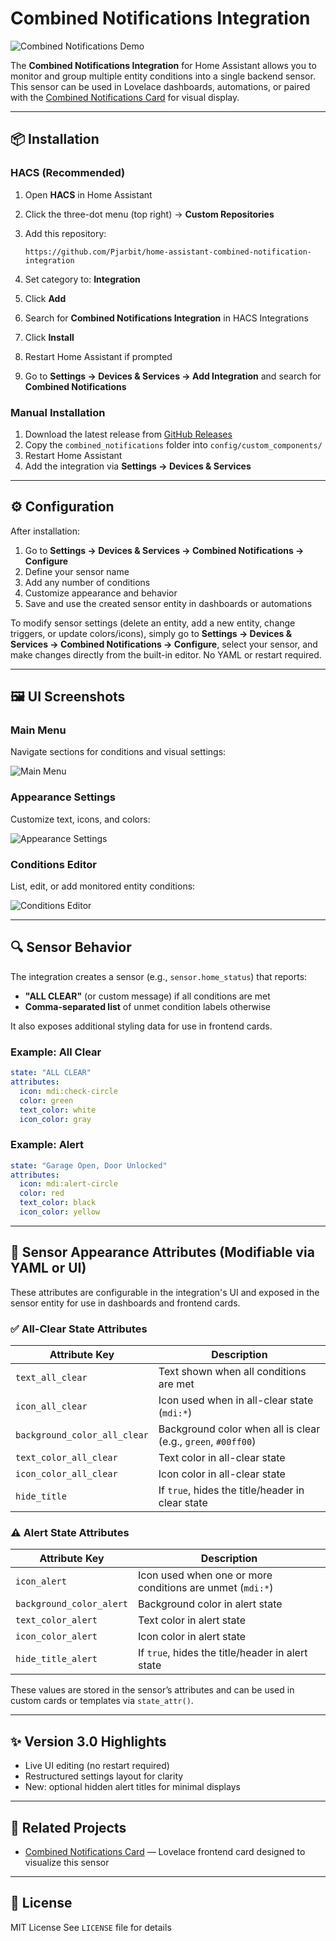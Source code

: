 # Combined Notifications Integration

![Combined Notifications Demo](https://raw.githubusercontent.com/Pjarbit/home-assistant-combined-notifications-card-new/main/media/demo.gif)

The **Combined Notifications Integration** for Home Assistant allows you to monitor and group multiple entity conditions into a single backend sensor. This sensor can be used in Lovelace dashboards, automations, or paired with the [Combined Notifications Card](https://github.com/Pjarbit/home-assistant-combined-notifications-card-new) for visual display.

---

## 📦 Installation

### HACS (Recommended)

1. Open **HACS** in Home Assistant
2. Click the three-dot menu (top right) → **Custom Repositories**
3. Add this repository:

   ```
   https://github.com/Pjarbit/home-assistant-combined-notification-integration
   ```
4. Set category to: **Integration**
5. Click **Add**
6. Search for **Combined Notifications Integration** in HACS Integrations
7. Click **Install**
8. Restart Home Assistant if prompted
9. Go to **Settings → Devices & Services → Add Integration** and search for **Combined Notifications**

### Manual Installation

1. Download the latest release from [GitHub Releases](https://github.com/Pjarbit/home-assistant-combined-notification-integration/releases)
2. Copy the `combined_notifications` folder into `config/custom_components/`
3. Restart Home Assistant
4. Add the integration via **Settings → Devices & Services**

---

## ⚙️ Configuration

After installation:

1. Go to **Settings → Devices & Services → Combined Notifications → Configure**
2. Define your sensor name
3. Add any number of conditions
4. Customize appearance and behavior
5. Save and use the created sensor entity in dashboards or automations

To modify sensor settings (delete an entity, add a new entity, change triggers, or update colors/icons), simply go to **Settings → Devices & Services → Combined Notifications → Configure**, select your sensor, and make changes directly from the built-in editor. No YAML or restart required.

---

## 🖼️ UI Screenshots

### Main Menu

Navigate sections for conditions and visual settings:

![Main Menu](https://raw.githubusercontent.com/Pjarbit/home-assistant-combined-notification-integration/main/media/optionsmain.jpg)

### Appearance Settings

Customize text, icons, and colors:

![Appearance Settings](https://raw.githubusercontent.com/Pjarbit/home-assistant-combined-notification-integration/main/media/Configurationattributes.jpg)

### Conditions Editor

List, edit, or add monitored entity conditions:

![Conditions Editor](https://raw.githubusercontent.com/Pjarbit/home-assistant-combined-notification-integration/main/media/conditionmenu.jpg)

---

## 🔍 Sensor Behavior

The integration creates a sensor (e.g., `sensor.home_status`) that reports:

* **"ALL CLEAR"** (or custom message) if all conditions are met
* **Comma-separated list** of unmet condition labels otherwise

It also exposes additional styling data for use in frontend cards.

### Example: All Clear

```yaml
state: "ALL CLEAR"
attributes:
  icon: mdi:check-circle
  color: green
  text_color: white
  icon_color: gray
```

### Example: Alert

```yaml
state: "Garage Open, Door Unlocked"
attributes:
  icon: mdi:alert-circle
  color: red
  text_color: black
  icon_color: yellow
```

---

## 🔧 Sensor Appearance Attributes (Modifiable via YAML or UI)

These attributes are configurable in the integration's UI and exposed in the sensor entity for use in dashboards and frontend cards.

### ✅ All-Clear State Attributes

| Attribute Key                | Description                                                   |
| ---------------------------- | ------------------------------------------------------------- |
| `text_all_clear`             | Text shown when all conditions are met                        |
| `icon_all_clear`             | Icon used when in all-clear state (`mdi:*`)                   |
| `background_color_all_clear` | Background color when all is clear (e.g., `green`, `#00ff00`) |
| `text_color_all_clear`       | Text color in all-clear state                                 |
| `icon_color_all_clear`       | Icon color in all-clear state                                 |
| `hide_title`                 | If `true`, hides the title/header in clear state              |

### ⚠️ Alert State Attributes

| Attribute Key            | Description                                               |
| ------------------------ | --------------------------------------------------------- |
| `icon_alert`             | Icon used when one or more conditions are unmet (`mdi:*`) |
| `background_color_alert` | Background color in alert state                           |
| `text_color_alert`       | Text color in alert state                                 |
| `icon_color_alert`       | Icon color in alert state                                 |
| `hide_title_alert`       | If `true`, hides the title/header in alert state          |

These values are stored in the sensor’s attributes and can be used in custom cards or templates via `state_attr()`.

---

## ✨ Version 3.0 Highlights

* Live UI editing (no restart required)
* Restructured settings layout for clarity
* New: optional hidden alert titles for minimal displays

---

## 🔗 Related Projects

* [Combined Notifications Card](https://github.com/Pjarbit/home-assistant-combined-notifications-card-new) — Lovelace frontend card designed to visualize this sensor

---

## 📄 License

MIT License
See `LICENSE` file for details
